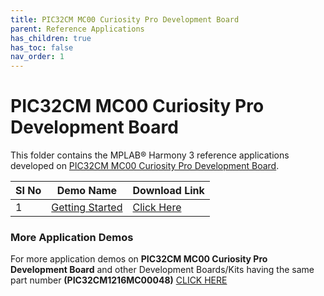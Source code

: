 ```yaml
---
title: PIC32CM MC00 Curiosity Pro Development Board
parent: Reference Applications
has_children: true
has_toc: false
nav_order: 1
---
```

# PIC32CM MC00 Curiosity Pro Development Board

This folder contains the MPLAB® Harmony 3 reference applications developed on [PIC32CM MC00 Curiosity Pro Development Board](https://www.microchip.com/DevelopmentTools/ProductDetails/PartNO/EV15N46A).   

|SI No| Demo Name | Download Link |
| --- | --- | -- |
| 1 | [Getting Started](./pic32cm_mc_curiosity_getting_started/readme.md) | [Click Here](https://github.com/Microchip-MPLAB-Harmony/reference_apps/releases/latest/download/pic32cm_mc_curiosity_getting_started.zip) |

### More Application Demos

For more application demos on **PIC32CM MC00 Curiosity Pro Development Board** and other Development Boards/Kits having the same part number **(PIC32CM1216MC00048)** <a href="https://mplab-discover.microchip.com/v1/itemtype/com.microchip.ide.project?s0=PIC32CM1216MC00048" target="_blank"> CLICK HERE </a>
